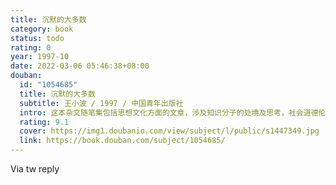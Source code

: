 ```yaml
---
title: 沉默的大多数
category: book
status: todo
rating: 0
year: 1997-10
date: 2022-03-06 05:46:38+08:00
douban:
  id: "1054685"
  title: 沉默的大多数
  subtitle: 王小波 / 1997 / 中国青年出版社
  intro: 这本杂文随笔集包括思想文化方面的文章，涉及知识分子的处境及思考，社会道德伦理，文化论争，国学与新儒家，民族主义等问题；包括从日常生活中发掘出来的各种真知灼见，涉及科学与邪道，女权主义等；包括对社会科学研究的评论，涉及性问题，生育问题，同性恋问题，社会研究的伦理问题和方法问题等；包括创作谈和文论，如写作的动机，作者的师承，作者对小说艺术的看法，作者对文体格调的看法，对影视的看法等；包括少量的书评，其中既有对文学经典的评论，也有对当代作家作品的一些看法；最后，还包括一些域外生活的杂感以及对某些社会现象的评点。
  rating: 9.1
  cover: https://img1.doubanio.com/view/subject/l/public/s1447349.jpg
  link: https://book.douban.com/subject/1054685/
---
```


Via tw reply 
